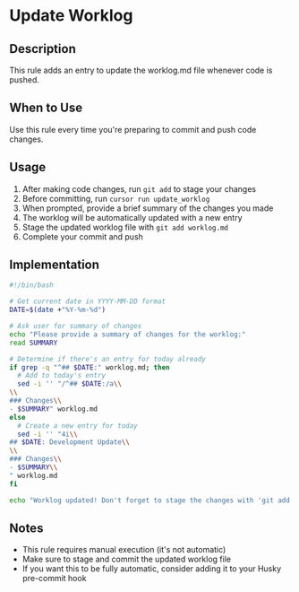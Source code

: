 # Update Worklog

## Description
This rule adds an entry to update the worklog.md file whenever code is pushed.

## When to Use
Use this rule every time you're preparing to commit and push code changes.

## Usage
1. After making code changes, run `git add` to stage your changes
2. Before committing, run `cursor run update_worklog`
3. When prompted, provide a brief summary of the changes you made
4. The worklog will be automatically updated with a new entry
5. Stage the updated worklog file with `git add worklog.md`
6. Complete your commit and push

## Implementation

```bash
#!/bin/bash

# Get current date in YYYY-MM-DD format
DATE=$(date +"%Y-%m-%d")

# Ask user for summary of changes
echo "Please provide a summary of changes for the worklog:"
read SUMMARY

# Determine if there's an entry for today already
if grep -q "^## $DATE:" worklog.md; then
  # Add to today's entry
  sed -i '' "/^## $DATE:/a\\
\\
### Changes\\
- $SUMMARY" worklog.md
else
  # Create a new entry for today
  sed -i '' "4i\\
## $DATE: Development Update\\
\\
### Changes\\
- $SUMMARY\\
" worklog.md
fi

echo "Worklog updated! Don't forget to stage the changes with 'git add worklog.md'"
```

## Notes
- This rule requires manual execution (it's not automatic)
- Make sure to stage and commit the updated worklog file
- If you want this to be fully automatic, consider adding it to your Husky pre-commit hook 